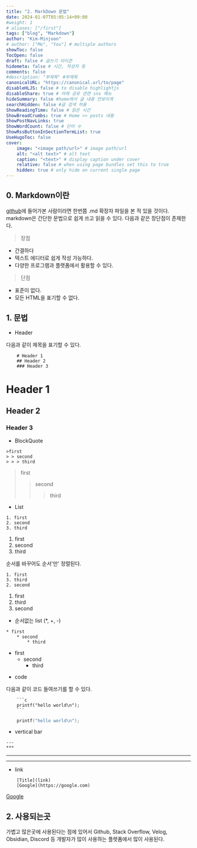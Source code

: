 ```yaml
---
title: "2. MarkDown 문법"
date: 2024-01-07T05:05:14+09:00
#weight: 1
# aliases: ["/first"]
tags: ["blog", "Markdown"]
author: "Kim-Minjoon"
# author: ["Me", "You"] # multiple authors
showToc: false
TocOpen: false
draft: false # 글쓰기 아이콘
hidemeta: false # 시간, 작성자 등 
comments: false
#description: "부제목" #부재목
canonicalURL: "https://canonical.url/to/page"
disableHLJS: false # to disable highlightjs
disableShare: true # 아래 공유 관련 sns 메뉴 
hideSummary: false #home에서 글 내용 안보이게
searchHidden: false #글 검색 허용
ShowReadingTime: false # 읽은 시간
ShowBreadCrumbs: true # Home >> posts 내용
ShowPostNavLinks: true
ShowWordCount: false # 단어 수
ShowRssButtonInSectionTermList: true
UseHugoToc: false
cover:
    image: "<image path/url>" # image path/url
    alt: "<alt text>" # alt text
    caption: "<text>" # display caption under cover
    relative: false # when using page bundles set this to true
    hidden: true # only hide on current single page
---
```


## 0. Markdown이란
[github](github.com)에 들어가본 사람이라면 한번쯤 .md 확장자 파일을 본 적 있을 것이다.
markdown은 간단한 문법으로 쉽게 쓰고 읽을 수 있다. 다음과 같은 장단점이 존재한다.
>장점
- 간결하다
- 텍스트 에디터로 쉽게 작성 가능하다.
- 다양한 프로그램과 플랫폼에서 활용할 수 있다.
> 단점
- 표준이 없다.
- 모든 HTML을 표기할 수 없다.
## 1. 문법
- Header

다음과 같이 제목을 표기할 수 있다.
```
    # Header 1
    ## Header 2
    ### Header 3
```
# Header 1
## Header 2
### Header 3

- BlockQuote
```
>first
> > second
> > > third
```

>first
> > second
> > > third

- List
```
1. first
2. second
3. third
```

1. first
2. second
3. third

순서를 바꾸어도 순서'만' 정렬된다.
```
1. first
3. third
2. second
```

1. first
3. third
2. second

- 순서없는 list (*, +, -)
```
* first
    * second
        * third
```

* first
    * second
        * third

- code

다음과 같이 코드 들여쓰기를 할 수 있다.
```
    ```c
    printf("hello world\n");
    ```
```
```c
    printf("hello world\n");
```

- vertical bar

```
---
***
```
---
***

- link

```
    [Title](link)
    [Google](https://google.com)
```


[Google](https://google.com)

## 2. 사용되는곳
가볍고 많은곳에 사용된다는 점에 있어서 Github, Stack Overflow, Velog, Obsidian, Discord 등 개발자가 많이 사용하는 플렛폼에서 많이 사용된다.